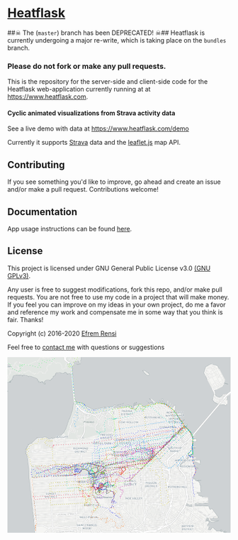 # [Heatflask](https://www.heatflask.com)
##☠ The (`master`) branch has been DEPRECATED! ☠##
Heatflask is currently undergoing a major re-write, which is taking place on the `bundles` branch.  
### Please do not fork or make any pull requests. ###


This is the repository for the server-side and client-side code for the Heatflask web-application currently running at at https://www.heatflask.com.  

#### Cyclic animated visualizations from Strava activity data

See a live demo with data at https://www.heatflask.com/demo

Currently it supports [Strava](https://www.strava.com) data and the [leaflet.js](http://leafletjs.com) map API.

## Contributing
If you see something you'd like to improve, go ahead and create an issue and/or make a pull request. Contributions welcome!

## Documentation
App usage instructions can be found [here](docs/docs.md).

## License

This project is licensed under GNU General Public License v3.0 [(GNU GPLv3)](http://choosealicense.com/licenses/gpl-3.0).

Any user is free to suggest modifications, fork this repo, and/or make pull requests.  You are not free to use my code in a project that will make money.  If you feel you can improve on my ideas in your own project, do me a favor and reference my work and compensate me in some way that you think is fair.  Thanks!

Copyright (c) 2016-2020 [Efrem Rensi](mailto:info@heatflask.com)

Feel free to [contact me](mailto:info@heatflask.com) with questions or suggestions

![alt text](docs/gif1.gif)

